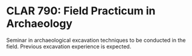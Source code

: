 # CLAR 790: Field Practicum in Archaeology

Seminar in archaeological excavation techniques to be conducted in the field. Previous excavation experience is expected.